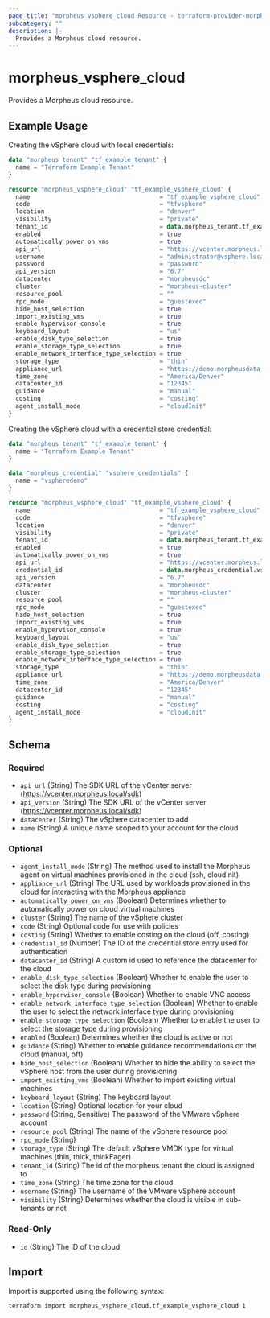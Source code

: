 ```yaml
---
page_title: "morpheus_vsphere_cloud Resource - terraform-provider-morpheus"
subcategory: ""
description: |-
  Provides a Morpheus cloud resource.
---
```


# morpheus_vsphere_cloud

Provides a Morpheus cloud resource.

## Example Usage

Creating the vSphere cloud with local credentials:

```terraform
data "morpheus_tenant" "tf_example_tenant" {
  name = "Terraform Example Tenant"
}

resource "morpheus_vsphere_cloud" "tf_example_vsphere_cloud" {
  name                                    = "tf_example_vsphere_cloud"
  code                                    = "tfvsphere"
  location                                = "denver"
  visibility                              = "private"
  tenant_id                               = data.morpheus_tenant.tf_example_tenant.id
  enabled                                 = true
  automatically_power_on_vms              = true
  api_url                                 = "https://vcenter.morpheus.local/sdk"
  username                                = "administrator@vsphere.local"
  password                                = "password"
  api_version                             = "6.7"
  datacenter                              = "morpheusdc"
  cluster                                 = "morpheus-cluster"
  resource_pool                           = ""
  rpc_mode                                = "guestexec"
  hide_host_selection                     = true
  import_existing_vms                     = true
  enable_hypervisor_console               = true
  keyboard_layout                         = "us"
  enable_disk_type_selection              = true
  enable_storage_type_selection           = true
  enable_network_interface_type_selection = true
  storage_type                            = "thin"
  appliance_url                           = "https://demo.morpheusdata.com"
  time_zone                               = "America/Denver"
  datacenter_id                           = "12345"
  guidance                                = "manual"
  costing                                 = "costing"
  agent_install_mode                      = "cloudInit"
}
```

Creating the vSphere cloud with a credential store credential:

```terraform
data "morpheus_tenant" "tf_example_tenant" {
  name = "Terraform Example Tenant"
}

data "morpheus_credential" "vsphere_credentials" {
  name = "vspheredemo"
}

resource "morpheus_vsphere_cloud" "tf_example_vsphere_cloud" {
  name                                    = "tf_example_vsphere_cloud"
  code                                    = "tfvsphere"
  location                                = "denver"
  visibility                              = "private"
  tenant_id                               = data.morpheus_tenant.tf_example_tenant.id
  enabled                                 = true
  automatically_power_on_vms              = true
  api_url                                 = "https://vcenter.morpheus.local/sdk"
  credential_id                           = data.morpheus_credential.vsphere_credentials.id
  api_version                             = "6.7"
  datacenter                              = "morpheusdc"
  cluster                                 = "morpheus-cluster"
  resource_pool                           = ""
  rpc_mode                                = "guestexec"
  hide_host_selection                     = true
  import_existing_vms                     = true
  enable_hypervisor_console               = true
  keyboard_layout                         = "us"
  enable_disk_type_selection              = true
  enable_storage_type_selection           = true
  enable_network_interface_type_selection = true
  storage_type                            = "thin"
  appliance_url                           = "https://demo.morpheusdata.com"
  time_zone                               = "America/Denver"
  datacenter_id                           = "12345"
  guidance                                = "manual"
  costing                                 = "costing"
  agent_install_mode                      = "cloudInit"
}
```

<!-- schema generated by tfplugindocs -->
## Schema

### Required

- `api_url` (String) The SDK URL of the vCenter server (https://vcenter.morpheus.local/sdk)
- `api_version` (String) The SDK URL of the vCenter server (https://vcenter.morpheus.local/sdk)
- `datacenter` (String) The vSphere datacenter to add
- `name` (String) A unique name scoped to your account for the cloud

### Optional

- `agent_install_mode` (String) The method used to install the Morpheus agent on virtual machines provisioned in the cloud (ssh, cloudInit)
- `appliance_url` (String) The URL used by workloads provisioned in the cloud for interacting with the Morpheus appliance
- `automatically_power_on_vms` (Boolean) Determines whether to automatically power on cloud virtual machines
- `cluster` (String) The name of the vSphere cluster
- `code` (String) Optional code for use with policies
- `costing` (String) Whether to enable costing on the cloud (off, costing)
- `credential_id` (Number) The ID of the credential store entry used for authentication
- `datacenter_id` (String) A custom id used to reference the datacenter for the cloud
- `enable_disk_type_selection` (Boolean) Whether to enable the user to select the disk type during provisioning
- `enable_hypervisor_console` (Boolean) Whether to enable VNC access
- `enable_network_interface_type_selection` (Boolean) Whether to enable the user to select the network interface type during provisioning
- `enable_storage_type_selection` (Boolean) Whether to enable the user to select the storage type during provisioning
- `enabled` (Boolean) Determines whether the cloud is active or not
- `guidance` (String) Whether to enable guidance recommendations on the cloud (manual, off)
- `hide_host_selection` (Boolean) Whether to hide the ability to select the vSphere host from the user during provisioning
- `import_existing_vms` (Boolean) Whether to import existing virtual machines
- `keyboard_layout` (String) The keyboard layout
- `location` (String) Optional location for your cloud
- `password` (String, Sensitive) The password of the VMware vSphere account
- `resource_pool` (String) The name of the vSphere resource pool
- `rpc_mode` (String)
- `storage_type` (String) The default vSphere VMDK type for virtual machines (thin, thick, thickEager)
- `tenant_id` (String) The id of the morpheus tenant the cloud is assigned to
- `time_zone` (String) The time zone for the cloud
- `username` (String) The username of the VMware vSphere account
- `visibility` (String) Determines whether the cloud is visible in sub-tenants or not

### Read-Only

- `id` (String) The ID of the cloud

## Import

Import is supported using the following syntax:

```shell
terraform import morpheus_vsphere_cloud.tf_example_vsphere_cloud 1
```
